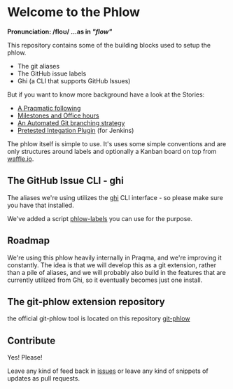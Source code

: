 # Welcome to the Phlow

__Pronunciation: /floʊ/  ...as in *"flow"*__

This repository contains some of the building blocks used to setup the phlow.

* The git aliases
* The GitHub issue labels
* Ghi (a CLI that supports GitHub Issues)

But if you want to know more background have a look at the Stories:

- [A Praqmatic following](http://www.praqma.com/stories/a-pragmatic-workflow/)
- [Milestones and Office hours](http://www.praqma.com/stories/milestones-and-officehours/)
- [An Automated Git branching strategy](http://www.josra.org/blog/An-automated-git-branching-strategy.html)
- [Pretested Integation Plugin](http://www.josra.org/blog/Pretested+integration+plugin.html) (for Jenkins)

The phlow itself is simple to use. It's uses some simple conventions and are only structures around labels and optionally a Kanban board on top from [waffle.io](https://waffle.io).

## The GitHub Issue CLI - ghi
The aliases we're using utilizes the [ghi](https://github.com/stephencelis/ghi) CLI interface - so please make sure you have that installed.

We've added a script [phlow-labels](https://github.com/Praqma/the-phlow/blob/master/phlow-labels) you can use for the purpose.

## Roadmap

We're using this phlow heavily internally in Praqma, and we're improving it constantly. The idea is that we will develop this as a git extension, rather than a pile of aliases, and we will probably also build in the features that are currently utilized from Ghi, so it eventually becomes just one install.

## The git-phlow extension repository
the official git-phlow tool is located on this repository [git-phlow](https://github.com/Praqma/git-phlow)

## Contribute

Yes! Please!

Leave any kind of feed back in [issues](https://github.com/Praqma/the-phlow/issues) or leave any kind of snippets of updates as pull requests.
